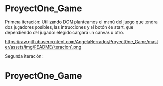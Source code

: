 # ProyectOne_Game
Primera iteración: 
Utilizando DOM planteamos el menú del juego que tendra dos jugadores posibles, las intrucciones y el botón de start, que dependiendo del jugador elegido cargará un canvas u otro.

https://raw.githubusercontent.com/AngelaHerrador/ProyectOne_Game/master/assets/img/README/Iteracion1.png

Segunda iteración:

# ProyectOne_Game
